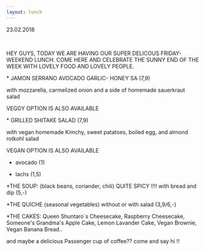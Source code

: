 ```yaml
---
layout: lunch
---
```


23.02.2018

&nbsp;

HEY GUYS, TODAY WE ARE HAVING OUR SUPER DELICOUS FRIDAY- WEEKEND LUNCH. COME HERE AND CELEBRATE THE SUNNY END OF THE WEEK WITH LOVELY FOOD AND LOVELY PEOPLE.

\* JAMON SERRANO AVOCADO GARLIC- HONEY SA (7,9)

with mozzarella, carmelized onion and a side of homemade sauerkraut salad

VEGGY OPTION IS ALSO AVAILABLE

\* GRILLED SHITAKE SALAD (7,9)

with vegan homemade Kimchy, sweet patatoes, boiled egg, and almond rotkohl salad

VEGAN OPTION IS ALSO AVAILABLE

+ avocado (1)

+ lachs (1,5)

\*THE SOUP: (black beans, coriander, chili) QUITE SPICY !!!! with bread and dip (5,-)

\*THE QUICHE (seasonal vegetables) without or with salad (3,9/6,-)

\*THE CAKES: Queen Shuntaro&acute;s Cheesecake, Raspberry Cheesecake, Someone's Grandma's Apple Cake, Lemon Lavander Cake, Vegan Brownie, Vegan Banana Bread..

and maybe a delicious Passenger cup of coffee?? come and say hi !!